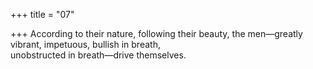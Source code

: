 +++
title = "07"

+++
According to their nature, following their beauty, the men—greatly  vibrant, impetuous, bullish in breath,  
unobstructed in breath—drive themselves.  